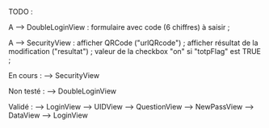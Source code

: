 TODO :

A	--> DoubleLoginView	: formulaire avec code (6 chiffres) à saisir ;

A	--> SecurityView	: afficher QRCode ("urlQRcode") ;
				  afficher résultat de la modification ("resultat") ;
				  valeur de la checkbox "on" si "totpFlag" est TRUE ;


En cours :
--> SecurityView


Non testé :
--> DoubleLoginView


Validé :
--> LoginView
--> UIDView
--> QuestionView
--> NewPassView
--> DataView
--> LoginView
